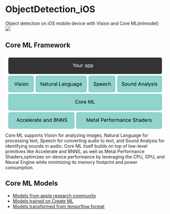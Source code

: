 # ObjectDetection_iOS
Object detection on iOS mobile device with Vision and Core ML(mlmodel)
![](https://github.com/popCain/ObjectDetection_iOS/blob/main/image/objectDetection.gif)
## Core ML Framework
![](https://github.com/popCain/ObjectDetection_iOS/blob/main/image/coreml.png)  
Core ML supports Vision for analyzing images, Natural Language for processing text, Speech for converting audio to text, and Sound Analysis for identifying sounds in audio. Core ML itself builds on top of low-level primitives like Accelerate and BNNS, as well as Metal Performance Shaders,optimizes on-device performance by leveraging the CPU, GPU, and Neural Engine while minimizing its memory footprint and power consumption. 
## Core ML Models
* [Models from apple research community](https://developer.apple.com/machine-learning/models/)
* [Models trained on Create ML](https://developer.apple.com/machine-learning/create-ml/)
* [Models transformed from tensorflow format](https://github.com/popCain/TFtoCoreML/tree/main/mlmodels_IOU0.4_Conf0.6)
